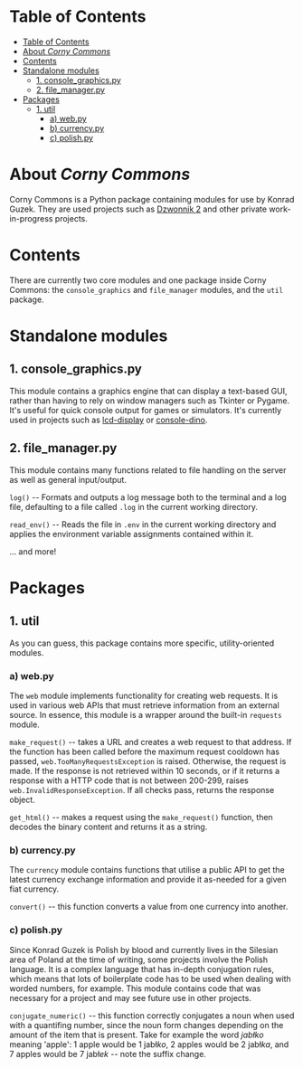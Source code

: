 <!-- exclude in toc -->
# Table of Contents

- [Table of Contents](#table-of-contents)
- [About *Corny Commons*](#about-corny-commons)
- [Contents](#contents)
- [Standalone modules](#standalone-modules)
  - [1. console\_graphics.py](#1-console_graphicspy)
  - [2. file\_manager.py](#2-file_managerpy)
- [Packages](#packages)
  - [1. util](#1-util)
    - [a) web.py](#a-webpy)
    - [b) currency.py](#b-currencypy)
    - [c) polish.py](#c-polishpy)

# About *Corny Commons*

Corny Commons is a Python package containing modules for use by Konrad Guzek. They are used projects such as [Dzwonnik 2](https://github.com/MagicalCornFlake/dzwonnik-2) and other private work-in-progress projects.

# Contents

There are currently two core modules and one package inside Corny Commons: the `console_graphics` and `file_manager` modules, and the `util` package.

# Standalone modules

## 1. console_graphics.py

This module contains a graphics engine that can display a text-based GUI, rather than having to rely on window managers such as Tkinter or Pygame. It's useful for quick console output for games or simulators. It's currently used in projects such as [lcd-display](https://www.github.com/MagicalCornFlake/lcd-display) or [console-dino](https://www.github.com/MagicalCornFlake/console-dino).

## 2. file_manager.py

This module contains many functions related to file handling on the server as well as general input/output.

`log()` -- Formats and outputs a log message both to the terminal and a log file, defaulting to a file called `.log` in the current working directory.

`read_env()` -- Reads the file in `.env` in the current working directory and applies the environment variable assignments contained within it.

... and more!

# Packages

## 1. util

As you can guess, this package contains more specific, utility-oriented modules.

### a) web.py

The `web` module implements functionality for creating web requests. It is used in various web APIs that must retrieve information from an external source. In essence, this module is a wrapper around the built-in `requests` module.

`make_request()` -- takes a URL and creates a web request to that address. If the function has been called before the maximum request cooldown has passed, `web.TooManyRequestsException` is raised. Otherwise, the request is made. If the response is not retrieved within 10 seconds, or if it returns a response with a HTTP code that is not between 200-299, raises `web.InvalidResponseException`. If all checks pass, returns the response object.

`get_html()` -- makes a request using the `make_request()` function, then decodes the binary content and returns it as a string.

### b) currency.py

The `currency` module contains functions that utilise a public API to get the latest currency exchange information and provide it as-needed for a given fiat currency.

`convert()` -- this function converts a value from one currency into another.

### c) polish.py

Since Konrad Guzek is Polish by blood and currently lives in the Silesian area of Poland at the time of writing, some projects involve the Polish language. It is a complex language that has in-depth conjugation rules, which means that lots of boilerplate code has to be used when dealing with worded numbers, for example. This module contains code that was necessary for a project and may see future use in other projects.

`conjugate_numeric()` -- this function correctly conjugates a noun when used with a quantifing number, since the noun form changes depending on the amount of the item that is present. Take for example the word *jabłko* meaning 'apple': 1 apple would be 1 jabł*ko*, 2 apples would be 2 jabł*ka*, and 7 apples would be 7 jabł*ek* -- note the suffix change.

